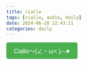 ```yaml
---
title: ciallo
tags: [ciallo, audio, daily]
date: 2024-06-18 22:43:11
categories: daily
---
```


<button id="play-audio" style="padding: 10px 20px; background-color: #4CAF50; color: white; border: none; border-radius: 5px; cursor: pointer; font-size: 16px;">Ciallo～(∠・ω< )⌒★</button>

<script>
  var audio = new Audio('themes/hexo-theme-Chic/source/audio/ciallo.mp3'); // 替换为您的音频文件URL
  document.getElementById('play-audio').addEventListener('click', function() {
    audio.play();
  });
</script>
